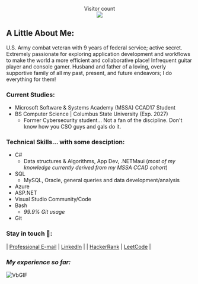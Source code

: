 <p align="center">
  Visitor count<br>
  <img src="https://profile-counter.glitch.me/brennan-m-long/count.svg" />
</p>

## A Little About Me:

U.S. Army combat veteran with 9 years of federal service; active secret. Extremely passionate for exploring application development and workflows to make the world a more efficient and collaborative place! Infrequent guitar player and console gamer. Husband and father of a loving, overly supportive family of all my past, present, and future endeavors; I do everything for them!

### **Current Studies**:
- Microsoft Software & Systems Academy (MSSA) CCAD17 Student
- BS Computer Science | Columbus State University (Exp. 2027)
  - Former Cybersecurity student... Not a fan of the discipline. Don't know how you CSO guys and gals do it.

### **Technical Skills... with some desciption**:

- C#
  - Data structures & Algorithms, App Dev, .NETMaui (*most of my knowledge currently derived from my MSSA CCAD cohort*)
- SQL
  - MySQL, Oracle, general queries and data development/analysis
- Azure
- ASP.NET
- Visual Studio Community/Code
- Bash
  - *99.9% Git usage*
- Git

### Stay in touch 🤝:
| [Professional E-mail](mailto:brennanmlong@outlook.com) | [LinkedIn](https://www.linkedin.com/in/brennan-m-long) |
| [HackerRank](https://www.hackerrank.com/profile/brennanmlong) | [LeetCode](https://leetcode.com/u/brennanmlong/) |

### *My experience so far:*

![VbGIF](https://github.com/user-attachments/assets/794a8345-ff51-424b-896d-0dced65e7c61)

